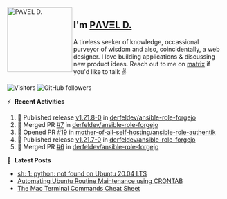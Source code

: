 <img align="left" width="150" height="150" alt="PΛVΞL D." src="https://res.cloudinary.com/dimov/image/upload/c_scale,w_150/v1674315300/logo_qxj2ir.png"/>

## I'm [PΛVΞL D.][homepage]

A tireless seeker of knowledge, occassional purveyor of wisdom and also, coincidentally, a web designer. I love building applications & discussing new product ideas. Reach out to me on [matrix][matrixto] if you'd like to talk ✌️



[homepage]: https://l.dimov.xyz/page?ref=github.com
[matrixto]: https://l.dimov.xyz/matrix?ref=github.com
[github]: https://l.dimov.xyz/github?ref=github.com
   
![Visitors](https://visitor-badge.laobi.icu/badge?page_id=sagat79.vistorsBadge)
![GitHub followers](https://img.shields.io/github/followers/sagat79?color=velvet&style=flat-square)

:zap: &nbsp;**Recent Activities**
  
<!--START_SECTION:activity-->
1. 🚀 Published release [v1.21.8-0](https://github.com/derfeldev/ansible-role-forgejo/releases/tag/v1.21.8-0) in [derfeldev/ansible-role-forgejo](https://github.com/derfeldev/ansible-role-forgejo)
2. 🎉 Merged PR [#7](https://github.com/derfeldev/ansible-role-forgejo/pull/7) in [derfeldev/ansible-role-forgejo](https://github.com/derfeldev/ansible-role-forgejo)
3. 💪 Opened PR [#19](https://github.com/mother-of-all-self-hosting/ansible-role-authentik/pull/19) in [mother-of-all-self-hosting/ansible-role-authentik](https://github.com/mother-of-all-self-hosting/ansible-role-authentik)
4. 🚀 Published release [v1.21.7-0](https://github.com/derfeldev/ansible-role-forgejo/releases/tag/v1.21.7-0) in [derfeldev/ansible-role-forgejo](https://github.com/derfeldev/ansible-role-forgejo)
5. 🎉 Merged PR [#6](https://github.com/derfeldev/ansible-role-forgejo/pull/6) in [derfeldev/ansible-role-forgejo](https://github.com/derfeldev/ansible-role-forgejo)
<!--END_SECTION:activity-->

📑 &nbsp;**Latest Posts**

<!-- DIMOV-POST-LIST:START -->
- [sh: 1: python: not found on Ubuntu 20.04 LTS](https://www.dimov.xyz/sh-1-python-not-found/)
- [Automating Ubuntu Routine Maintenance using CRONTAB](https://www.dimov.xyz/automating-ubuntu-routine-maintenance-using-crontab/)
- [The Mac Terminal Commands Cheat Sheet](https://www.dimov.xyz/the-mac-terminal-commands-cheat-sheet/)
<!-- DIMOV-POST-LIST:END -->
